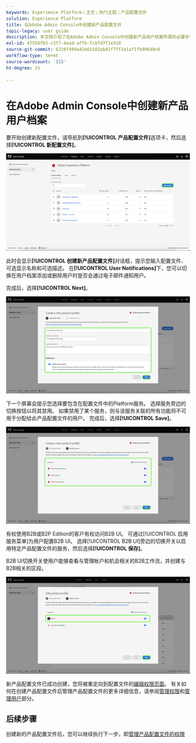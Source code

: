 ```yaml
---
keywords: Experience Platform；主页；热门主题；产品配置文件
solution: Experience Platform
title: 在Adobe Admin Console中创建新产品配置文件
topic-legacy: user guide
description: 本文档介绍了在Adobe Admin Console中创建新产品用户档案所需的必要步骤。 要开始创建新配置文件，请导航到产品配置文件选项卡，然后单击新建配置文件。
exl-id: 47558f03-c3f7-4ead-affb-fcbfd7f1e918
source-git-commit: 6228f499a42e61583abd1f7ff1e1af1fb90640c6
workflow-type: tm+mt
source-wordcount: '315'
ht-degree: 1%

---
```


# 在Adobe Admin Console中创建新产品用户档案

要开始创建新配置文件，请导航到&#x200B;**[!UICONTROL 产品配置文件]**&#x200B;选项卡，然后选择&#x200B;**[!UICONTROL 新配置文件]**。

![新配置文件](../images/new-profile.png)

此时会显示&#x200B;**[!UICONTROL 创建新产品配置文件]**&#x200B;对话框，提示您输入配置文件、可选显示名称和可选描述。 在&#x200B;**[!UICONTROL User Notifications]**&#x200B;下，您可以切换在用户档案添加或删除用户时是否会通过电子邮件通知用户。

完成后，选择&#x200B;**[!UICONTROL Next]**。

![create-new-product-profile](../images/create-new-product-profile.png)

下一个屏幕会提示您选择要包含在配置文件中的Platform服务。 选择服务旁边的切换按钮以将其禁用。 如果禁用了某个服务，则与该服务关联的所有功能将不可用于分配给此产品配置文件的用户。 完成后，选择&#x200B;**[!UICONTROL Save]**。

![enable-services](../images/enable-services.png)

有权使用B2B或B2P Edition的客户有权访问B2B UI。 可通过[!UICONTROL 启用服务菜单]为用户配置B2B UI。 选择[!UICONTROL B2B UI]旁边的切换开关以启用特定产品配置文件的服务，然后选择&#x200B;**[!UICONTROL 保存]**。

B2B UI切换开关使用户能够查看与管理帐户和机会相关的B2B工作流，并创建与B2B相关的区段。

![enable-b2b](../images/enable-b2b.png)

新产品配置文件已成功创建，您将被重定向到配置文件的[编辑权限页面](#edit-permissions)。 有关如何在创建产品配置文件后管理产品配置文件的更多详细信息，请参阅[管理权限](#manage-permissions-for-a-product-profile)和[管理用户](#manage-users-for-a-product-profile)部分。

## 后续步骤

创建新的产品配置文件后，您可以继续执行下一步，即[管理产品配置文件的权限](permissions.md)
